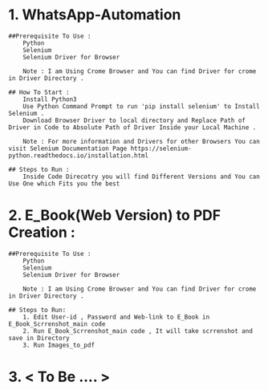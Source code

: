 # 1. WhatsApp-Automation

	##Prerequisite To Use : 
		Python 
		Selenium 
		Selenium Driver for Browser 
  
		Note : I am Using Crome Browser and You can find Driver for crome in Driver Directory .
  
	## How To Start :
		Install Python3 
		Use Python Command Prompt to run 'pip install selenium' to Install Selenium .
		Download Browser Driver to local directory and Replace Path of Driver in Code to Absolute Path of Driver Inside your Local Machine .
    
		Note : For more information and Drivers for other Browsers You can visit Selenium Documentation Page https://selenium-python.readthedocs.io/installation.html
    
	## Steps to Run :
		Inside Code Direcotry you will find Different Versions and You can Use One which Fits you the best

# 2. E_Book(Web Version) to PDF Creation :
	
	##Prerequisite To Use : 
		Python 
		Selenium 
		Selenium Driver for Browser 
  
		Note : I am Using Crome Browser and You can find Driver for crome in Driver Directory .
		
	## Steps to Run:
		1. Edit User-id , Password and Web-link to E_Book in  E_Book_Scrrenshot_main code
		2. Run E_Book_Scrrenshot_main code , It will take scrrenshot and save in Directory
		3. Run Images_to_pdf 
		
# 3. < To Be .... > 
